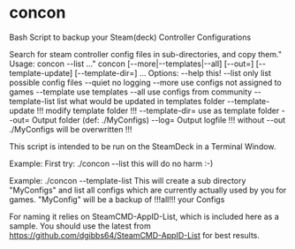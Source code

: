 # concon
Bash Script to backup your Steam(deck) Controller Configurations

Search for steam controller config files in sub-directories, and copy them."
Usage: concon --list <Config-Dir> ..."
       concon [--more|--templates|--all] [--out=<Output-Dir>] [--template-update] [--template-dir=<Template-Dir>] <Config-Dir> ...
Options:
       --help             this!
       --list             only list possible config files
       --quiet            no logging
       --more             use configs not assigned to games
       --template         use templates
       --all              use configs from community
       --template-list    list what would be updated in templates folder
       --template-update  !!! modify template folder !!!
       --template-dir=    use as template folder
       --out=             Output folder (def: ./MyConfigs)
       --log=             Output logfile
 !!! without --out ./MyConfigs will be overwritten !!!

This script is intended to be run on the SteamDeck in a Terminal Window.

Example:
First try: ./concon --list
this will do no harm :-)

Example:
./concon --template-list
This will create a sub directory "MyConfigs" and list all configs which are currently actually used by you for games.
"MyConfig" will be a backup of !!!all!!! your Configs


For naming it relies on SteamCMD-AppID-List, which is included here as a sample. You should use the latest from https://github.com/dgibbs64/SteamCMD-AppID-List for best results.
 
